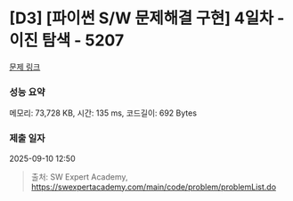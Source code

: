 # [D3] [파이썬 S/W 문제해결 구현] 4일차 - 이진 탐색 - 5207 

[문제 링크](https://swexpertacademy.com/main/code/problem/problemDetail.do?contestProbId=AWT-W6oacsQDFAVT) 

### 성능 요약

메모리: 73,728 KB, 시간: 135 ms, 코드길이: 692 Bytes

### 제출 일자

2025-09-10 12:50



> 출처: SW Expert Academy, https://swexpertacademy.com/main/code/problem/problemList.do